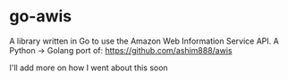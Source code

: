 # go-awis
A library written in Go to use the Amazon Web Information Service API. A Python -> Golang port of: https://github.com/ashim888/awis

I'll add more on how I went about this soon